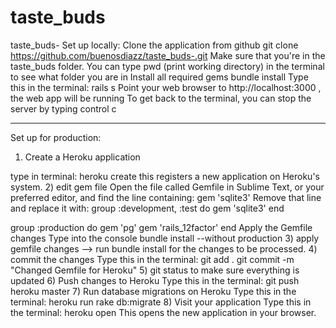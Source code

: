 # taste_buds

taste_buds-
Set up locally: 
Clone the application from github
git clone https://github.com/buenosdiazz/taste_buds-.git
Make sure that you're in the taste_buds folder. You can type pwd (print working directory) in the terminal to see what folder you are in 
Install all required gems
bundle install
Type this in the terminal: rails s
Point your web browser to http://localhost:3000 , the web app will be running
To get back to the terminal, you can stop the server by typing control c
___________________________________________________________________
Set up for production: 

1) Create a Heroku application

type in terminal: 
heroku create
this registers a new application on Heroku's system. 
2) edit gem file 
Open the file called Gemfile in Sublime Text, or your preferred editor, and find the line containing:
gem 'sqlite3'
Remove that line and replace it with:
group :development, :test do
  gem 'sqlite3'
end

group :production do
  gem 'pg'
  gem 'rails_12factor'
end
Apply the Gemfile changes 
Type  into the  console 
 bundle install --without production
3) apply gemfile changes --> run bundle install for the changes to be processed. 
4) commit the changes 
Type this in the terminal:
git add .
git commit -m "Changed Gemfile for Heroku"
5) git status to make sure everything is updated 
6) Push changes to Heroku
Type this in the terminal:
git push heroku master
7) Run database migrations on Heroku
Type this in the terminal:
heroku run rake db:migrate
8) Visit your application
Type this in the terminal:
heroku open
This opens the new application in your browser.





